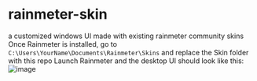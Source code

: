 # rainmeter-skin
a customized windows UI made with existing rainmeter community skins 
Once Rainmeter is installed, go to `C:\Users\YourName\Documents\Rainmeter\Skins` and replace the Skin folder with this repo
Launch Rainmeter and the desktop UI should look like this:
![image](https://user-images.githubusercontent.com/56759973/229360967-3fe2998b-0bd0-43f1-9fe0-01bdace72d00.png)
